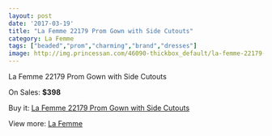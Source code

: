 ```yaml
---
layout: post
date: '2017-03-19'
title: "La Femme 22179 Prom Gown with Side Cutouts"
category: La Femme
tags: ["beaded","prom","charming","brand","dresses"]
image: http://img.princessan.com/46090-thickbox_default/la-femme-22179-prom-gown-with-side-cutouts.jpg
---
```

La Femme 22179 Prom Gown with Side Cutouts

On Sales: **$398**
<a href="https://www.princessan.com/en/la-femme/21151-la-femme-22179-prom-gown-with-side-cutouts.html"><amp-img layout="responsive" width="600" height="600" src="//img.princessan.com/46090-thickbox_default/la-femme-22179-prom-gown-with-side-cutouts.jpg" alt="La Femme 22179 Prom Gown with Side Cutouts 0" /></a>
<a href="https://www.princessan.com/en/la-femme/21151-la-femme-22179-prom-gown-with-side-cutouts.html"><amp-img layout="responsive" width="600" height="600" src="//img.princessan.com/46094-thickbox_default/la-femme-22179-prom-gown-with-side-cutouts.jpg" alt="La Femme 22179 Prom Gown with Side Cutouts 1" /></a>
<a href="https://www.princessan.com/en/la-femme/21151-la-femme-22179-prom-gown-with-side-cutouts.html"><amp-img layout="responsive" width="600" height="600" src="//img.princessan.com/46093-thickbox_default/la-femme-22179-prom-gown-with-side-cutouts.jpg" alt="La Femme 22179 Prom Gown with Side Cutouts 2" /></a>
<a href="https://www.princessan.com/en/la-femme/21151-la-femme-22179-prom-gown-with-side-cutouts.html"><amp-img layout="responsive" width="600" height="600" src="//img.princessan.com/46092-thickbox_default/la-femme-22179-prom-gown-with-side-cutouts.jpg" alt="La Femme 22179 Prom Gown with Side Cutouts 3" /></a>
<a href="https://www.princessan.com/en/la-femme/21151-la-femme-22179-prom-gown-with-side-cutouts.html"><amp-img layout="responsive" width="600" height="600" src="//img.princessan.com/46091-thickbox_default/la-femme-22179-prom-gown-with-side-cutouts.jpg" alt="La Femme 22179 Prom Gown with Side Cutouts 4" /></a>

Buy it: [La Femme 22179 Prom Gown with Side Cutouts](https://www.princessan.com/en/la-femme/21151-la-femme-22179-prom-gown-with-side-cutouts.html "La Femme 22179 Prom Gown with Side Cutouts")

View more: [La Femme](https://www.princessan.com/en/28-la-femme "La Femme")